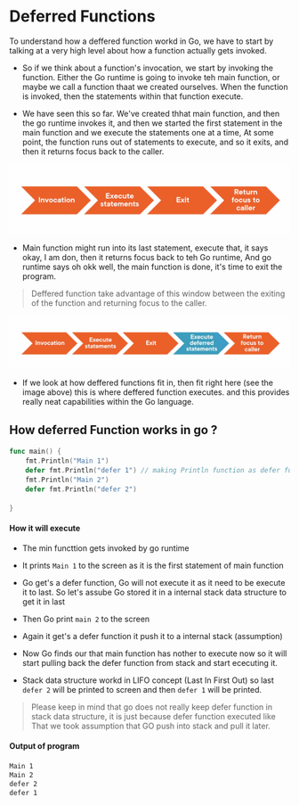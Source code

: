 # Deferred Functions

To understand how a deffered function workd in Go, we have to start by talking at a very high level about how a function actually gets invoked.
- So if we think about a function's invocation, we start by invoking the function. Either the Go runtime is going to invoke teh main function, or maybe we call a function thaat we created ourselves. When the function is invoked, then the statements within that function execute. 

- We have seen this so far. We've created thhat main function, and then the go runtime invokes it, and then we started the first statement in the main function and we execute the statements one at a time, At some point, the function runs out of statements to execute, and so it exits, and then it returns focus back to the caller. 

![Function Execution](Assets/Function-execution.png)

- Main function might run into its last statement, execute that, it says okay, I am don, then it returns focus back to teh Go runtime, And go runtime says oh okk well, the main function is done, it's time to exit the program. 


> Deffered function take advantage of this window between the exiting of the function and returning focus to the caller.

![Deffered Function Look](Assets/Deffered-function-look.png)


- If  we look at how deffered functions fit in, then fit right here (see the image above) this is where deffered function executes. and this provides really neat capabilities within the Go language. 


## How deferred Function works in go ?

```go
func main() {
    fmt.Println("Main 1")
    defer fmt.Println("defer 1") // making Println function as defer function using defer keyword
    fmt.Println("Main 2")
    defer fmt.Println("defer 2")

}
```

#### How it will execute 

- The min functtion gets invoked by go runtime
- It prints `Main 1` to the screen as it is the first statement of main function 
- Go get's a defer function, Go will not execute it as it need to be execute it to last. So let's assube Go stored it in a internal stack data structure to get it in last
- Then Go print `main 2` to the screen 
- Again it get's a defer function it push it to a internal stack (assumption)
- Now Go finds our that main function has nother to execute now so it will start pulling back the defer function from stack and start ececuting it.

- Stack data structure workd in LIFO concept (Last In First Out) so last `defer 2` will be printed to screen and then `defer 1` will be printed.

> Please keep in mind that go does not really keep defer function in stack data structure, it is just because defer function executed like That we took  assumption that GO push into stack and pull it later.

#### Output of program 

```
Main 1
Main 2
defer 2
defer 1
```

